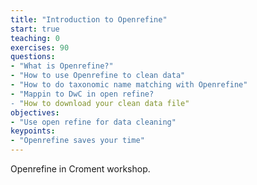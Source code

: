 ```yaml
---
title: "Introduction to Openrefine"
start: true
teaching: 0
exercises: 90
questions:
- "What is Openrefine?"
- "How to use Openrefine to clean data"
- "How to do taxonomic name matching with Openrefine"
- "Mappin to DwC in open refine?
- "How to download your clean data file"
objectives:
- "Use open refine for data cleaning"
keypoints:
- "Openrefine saves your time"
---
```


Openrefine in Croment workshop.
